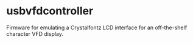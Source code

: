 # usbvfdcontroller
Firmware for emulating a Crystalfontz LCD interface for an off-the-shelf character VFD display.
